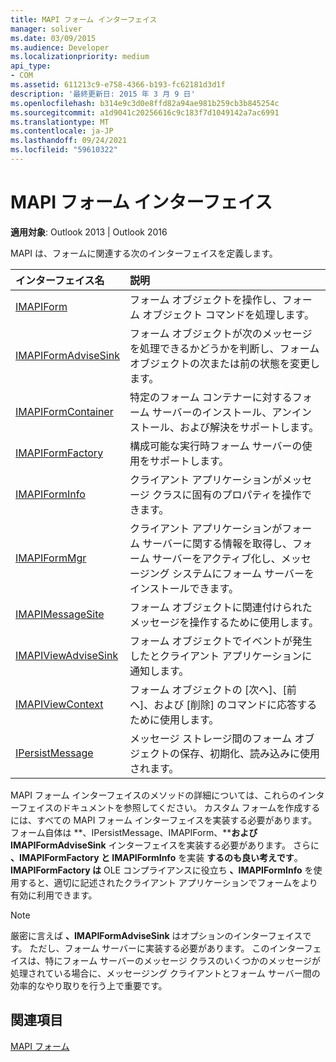```yaml
---
title: MAPI フォーム インターフェイス
manager: soliver
ms.date: 03/09/2015
ms.audience: Developer
ms.localizationpriority: medium
api_type:
- COM
ms.assetid: 611213c9-e758-4366-b193-fc62181d3d1f
description: '最終更新日: 2015 年 3 月 9 日'
ms.openlocfilehash: b314e9c3d0e8ffd82a94ae981b259cb3b845254c
ms.sourcegitcommit: a1d9041c20256616c9c183f7d1049142a7ac6991
ms.translationtype: MT
ms.contentlocale: ja-JP
ms.lasthandoff: 09/24/2021
ms.locfileid: "59610322"
---
```

# <a name="mapi-form-interfaces"></a>MAPI フォーム インターフェイス

  
  
**適用対象**: Outlook 2013 | Outlook 2016 
  
MAPI は、フォームに関連する次のインターフェイスを定義します。
  
|**インターフェイス名**|**説明**|
|:-----|:-----|
|[IMAPIForm](imapiformiunknown.md) <br/> |フォーム オブジェクトを操作し、フォーム オブジェクト コマンドを処理します。  <br/> |
|[IMAPIFormAdviseSink](imapiformadvisesinkiunknown.md) <br/> |フォーム オブジェクトが次のメッセージを処理できるかどうかを判断し、フォーム オブジェクトの次または前の状態を変更します。  <br/> |
|[IMAPIFormContainer](imapiformcontaineriunknown.md) <br/> |特定のフォーム コンテナーに対するフォーム サーバーのインストール、アンインストール、および解決をサポートします。  <br/> |
|[IMAPIFormFactory](imapiformfactoryiunknown.md) <br/> |構成可能な実行時フォーム サーバーの使用をサポートします。  <br/> |
|[IMAPIFormInfo](imapiforminfoimapiprop.md) <br/> |クライアント アプリケーションがメッセージ クラスに固有のプロパティを操作できます。  <br/> |
|[IMAPIFormMgr](imapiformmgriunknown.md) <br/> |クライアント アプリケーションがフォーム サーバーに関する情報を取得し、フォーム サーバーをアクティブ化し、メッセージング システムにフォーム サーバーをインストールできます。  <br/> |
|[IMAPIMessageSite](imapimessagesiteiunknown.md) <br/> |フォーム オブジェクトに関連付けられたメッセージを操作するために使用します。  <br/> |
|[IMAPIViewAdviseSink](imapiviewadvisesinkiunknown.md) <br/> |フォーム オブジェクトでイベントが発生したとクライアント アプリケーションに通知します。  <br/> |
|[IMAPIViewContext](imapiviewcontextiunknown.md) <br/> |フォーム オブジェクトの [次へ]、[前へ]、および [削除] のコマンドに応答するために使用します。  <br/> |
|[IPersistMessage](ipersistmessageiunknown.md) <br/> |メッセージ ストレージ間のフォーム オブジェクトの保存、初期化、読み込みに使用されます。  <br/> |
   
MAPI フォーム インターフェイスのメソッドの詳細については、これらのインターフェイスのドキュメントを参照してください。 カスタム フォームを作成するには、すべての MAPI フォーム インターフェイスを実装する必要があります。 フォーム自体は **、IPersistMessage、IMAPIForm、****および IMAPIFormAdviseSink** インターフェイスを実装する必要があります。  さらに **、IMAPIFormFactory と IMAPIFormInfo** を実装 **するのも良い考えです**。 **IMAPIFormFactory は** OLE コンプライアンスに役立ち **、IMAPIFormInfo** を使用すると、適切に記述されたクライアント アプリケーションでフォームをより有効に利用できます。 
  
> [!NOTE]
> 厳密に言えば **、IMAPIFormAdviseSink** はオプションのインターフェイスです。 ただし、フォーム サーバーに実装する必要があります。 このインターフェイスは、特にフォーム サーバーのメッセージ クラスのいくつかのメッセージが処理されている場合に、メッセージング クライアントとフォーム サーバー間の効率的なやり取りを行う上で重要です。 
  
## <a name="see-also"></a>関連項目



[MAPI フォーム](mapi-forms.md)

